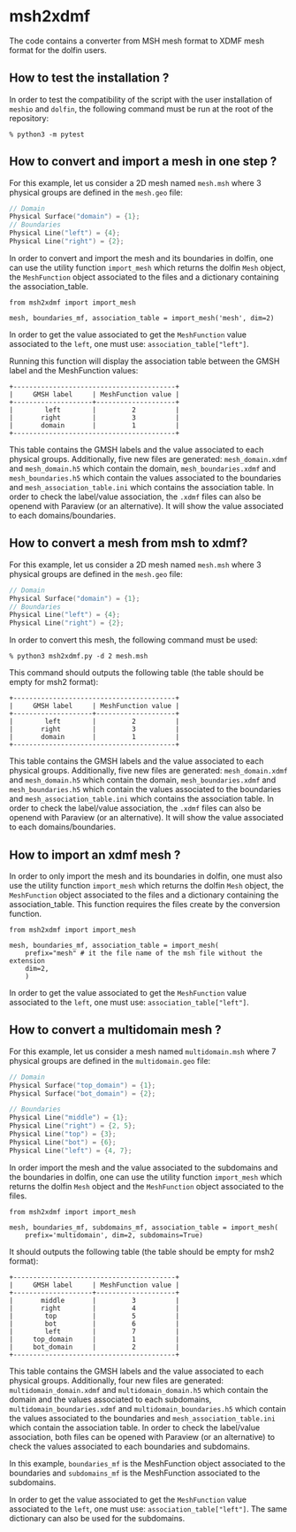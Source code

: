 # msh2xdmf

The code contains a converter from MSH mesh format to XDMF mesh format for the dolfin users.

## How to test the installation ?
In order to test the compatibility of the script with the user installation of `meshio` and `dolfin`, the following command must be run at the root of the repository:
```
% python3 -m pytest
```

## How to convert and import a mesh in one step ?
For this example, let us consider a 2D mesh named `mesh.msh` where 3 physical groups are defined in the `mesh.geo` file:
```cpp
// Domain
Physical Surface("domain") = {1};
// Boundaries
Physical Line("left") = {4};
Physical Line("right") = {2};
```
In order to convert and import the mesh and its boundaries in dolfin, one can use the utility function `import_mesh` which returns the dolfin `Mesh` object, the `MeshFunction` object associated to the files and a dictionary containing the association_table.

```python3
from msh2xdmf import import_mesh

mesh, boundaries_mf, association_table = import_mesh('mesh', dim=2)
```

In order to get the value associated to get the `MeshFunction` value associated to the `left`, one must use: `association_table["left"]`.

Running this function will display the association table between the GMSH label and the MeshFunction values:
```
+-----------------------------------------+
|     GMSH label     | MeshFunction value |
+--------------------+--------------------+
|        left        |         2          |
|       right        |         3          |
|       domain       |         1          |
+-----------------------------------------+
```
This table contains the GMSH labels and the value associated to each physical groups. Additionally, five new files are generated: `mesh_domain.xdmf` and `mesh_domain.h5` which contain the domain, `mesh_boundaries.xdmf` and `mesh_boundaries.h5` which contain the values associated to the boundaries and `mesh_association_table.ini` which contains the association table. In order to check the label/value association, the `.xdmf` files can also be openend with Paraview (or an alternative). It will show the value associated to each domains/boundaries.

## How to convert a mesh from msh to xdmf?

For this example, let us consider a 2D mesh named `mesh.msh` where 3 physical groups are defined in the `mesh.geo` file:
```cpp
// Domain
Physical Surface("domain") = {1};
// Boundaries
Physical Line("left") = {4};
Physical Line("right") = {2};
```
In order to convert this mesh, the following command must be used:
```shell
% python3 msh2xdmf.py -d 2 mesh.msh
```
This command should outputs the following table (the table should be empty for msh2 format):
```
+-----------------------------------------+
|     GMSH label     | MeshFunction value |
+--------------------+--------------------+
|        left        |         2          |
|       right        |         3          |
|       domain       |         1          |
+-----------------------------------------+
```
This table contains the GMSH labels and the value associated to each physical groups. Additionally, five new files are generated: `mesh_domain.xdmf` and `mesh_domain.h5` which contain the domain, `mesh_boundaries.xdmf` and `mesh_boundaries.h5` which contain the values associated to the boundaries and `mesh_association_table.ini` which contains the association table. In order to check the label/value association, the `.xdmf` files can also be openend with Paraview (or an alternative). It will show the value associated to each domains/boundaries.


## How to import an xdmf mesh ?
In order to only import the mesh and its boundaries in dolfin, one must also use the utility function `import_mesh` which returns the dolfin `Mesh` object, the `MeshFunction` object associated to the files and a dictionary containing the association_table. This function requires the files create by the conversion function.
```python3
from msh2xdmf import import_mesh

mesh, boundaries_mf, association_table = import_mesh(
    prefix="mesh" # it the file name of the msh file without the extension
    dim=2,
    )
```
In order to get the value associated to get the `MeshFunction` value associated to the `left`, one must use: `association_table["left"]`.

## How to convert a multidomain mesh ?
For this example, let us consider a mesh named `multidomain.msh` where 7 physical groups are defined in the `multidomain.geo` file:
```cpp
// Domain
Physical Surface("top_domain") = {1};
Physical Surface("bot_domain") = {2};

// Boundaries
Physical Line("middle") = {1};
Physical Line("right") = {2, 5};
Physical Line("top") = {3};
Physical Line("bot") = {6};
Physical Line("left") = {4, 7};
```

In order import the mesh and the value associated to the subdomains and the boundaries in dolfin, one can use the utility function `import_mesh` which returns the dolfin `Mesh` object and the `MeshFunction` object associated to the files.
```python3
from msh2xdmf import import_mesh

mesh, boundaries_mf, subdomains_mf, association_table = import_mesh(
    prefix='multidomain', dim=2, subdomains=True)
```
It should outputs the following table (the table should be empty for msh2 format):
```
+-----------------------------------------+
|     GMSH label     | MeshFunction value |
+--------------------+--------------------+
|       middle       |         3          |
|       right        |         4          |
|        top         |         5          |
|        bot         |         6          |
|        left        |         7          |
|     top_domain     |         1          |
|     bot_domain     |         2          |
+-----------------------------------------+
```
This table contains the GMSH labels and the value associated to each physical groups. Additionally, four new files are generated: `multidomain_domain.xdmf` and `multidomain_domain.h5` which contain the domain and the values associated to each subdomains, `multidomain_boundaries.xdmf` and `multidomain_boundaries.h5` which contain the values associated to the boundaries and `mesh_association_table.ini` which contain the association table. In order to check the label/value association, both files can be opened with Paraview (or an alternative) to check the values associated to each boundaries and subdomains.

In this example, `boundaries_mf` is the MeshFunction object associated to the boundaries and `subdomains_mf` is the MeshFunction associated to the subdomains.

In order to get the value associated to get the `MeshFunction` value associated to the `left`, one must use: `association_table["left"]`. The same dictionary can also be used for the subdomains.
